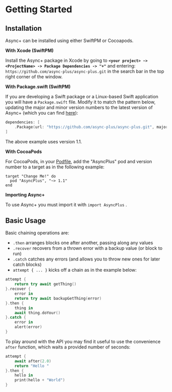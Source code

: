 # Getting Started

## Installation

Async+ can be installed using either SwiftPM or Cocoapods.

**With Xcode (SwiftPM)** 

Install the Async+ package in Xcode by going to **`<your project> -> <ProjectName> -> Package Dependencies -> "+"`** and entering: `https://github.com/async-plus/async-plus.git` in the search bar in the top right corner of the window.

**With Package.swift (SwiftPM)**

If you are developing a Swift package or a Linux-based Swift application you will have a `Package.swift` file. Modify it to match the pattern below, updating the major and minor version numbers to the latest version of Async+ (which you can find [here](https://github.com/async-plus/async-plus/releases)):

```swift
dependencies: [
    .Package(url: "https://github.com/async-plus/async-plus.git", majorVersion: 1, minor: 1),
] 
```

The above example uses version 1.1.

**With CocoaPods**

For CocoaPods, in your [Podfile](https://guides.cocoapods.org/syntax/podfile.html), add the "AsyncPlus" pod and version number to a target as in the following example:

```
target "Change Me!" do
  pod "AsyncPlus", "~> 1.1"
end
```

**Importing Async+**

To use Async+ you must import it with `import AsyncPlus` .

## Basic Usage

Basic chaining operations are:

* `.then` arranges blocks one after another, passing along any values
* `.recover` recovers from a thrown error with a backup value (or block to run)
* `.catch` catches any errors (and allows you to throw new ones for later catch blocks)
* `attempt { ... }` kicks off a chain as in the example below:

```swift
attempt {
    return try await getThing()
}.recover {
    error in
    return try await backupGetThing(error)
}.then {
    thing in
    await thing.doYour()
}.catch {
    error in
    alert(error)
}
```

To play around with the API you may find it useful to use the convenience `after` function, which waits a provided number of seconds:

```swift
attempt {
    await after(2.0)
    return "Hello "
}.then {
    hello in 
    print(hello + "World")
}
```



